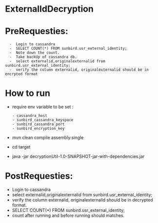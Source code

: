 # ExternalIdDecryption
# PreRequesties: 
      -  Login to cassandra
      -  SELECT COUNT(*) FROM sunbird.usr_external_identity;  
      -  Note down the count.
      -  Take backUp of cassandra db.
      -  select externalid,originalexternalid from sunbird.usr_external_identity;
      -  verify the column externalid, originalexternalid should be in encrpted format
# How to run
  - require env variable to be set : </br>
  
        - cassandra_host
        - sunbird_cassandra_keyspace
        - sunbird_cassandra_port
        - sunbird_encryption_key
   
   - mvn clean compile assembly:single
   - cd target
   - java -jar decryptionUtil-1.0-SNAPSHOT-jar-with-dependencies.jar 
     
# PostRequesties:
   - Login to cassandra
   - select externalid,originalexternalid from sunbird.usr_external_identity;
   - verify the column externalid, originalexternalid should be in decrypted format.
   - SELECT COUNT(*) FROM sunbird.usr_external_identity;  
   - count after running and before running should matches.

